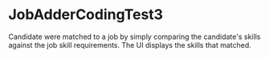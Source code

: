 # JobAdderCodingTest3

Candidate were matched to a job by simply comparing the candidate's skills against the job skill requirements. The UI displays the skills that matched.